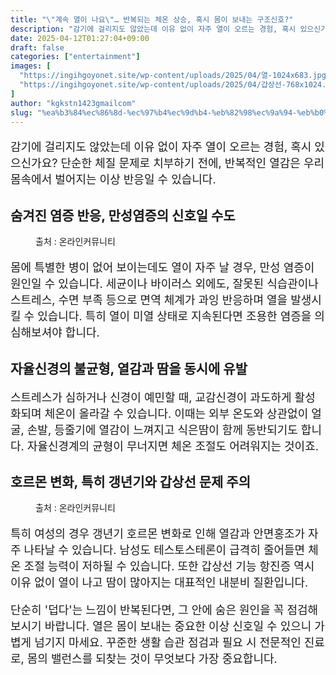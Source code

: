 ```yaml
---
title: "\"계속 열이 나요\"… 반복되는 체온 상승, 혹시 몸이 보내는 구조신호?"
description: "감기에 걸리지도 않았는데 이유 없이 자주 열이 오르는 경험, 혹시 있으신가요? 단순한 체질 문제로 치부하기 전에, 반복적인 열감은 우리 몸속에서 벌어지는 이상 반응일 수 있습니다."
date: 2025-04-12T01:27:04+09:00
draft: false
categories: ["entertainment"]
images: [
  "https://ingihgoyonet.site/wp-content/uploads/2025/04/열-1024x683.jpg"
  "https://ingihgoyonet.site/wp-content/uploads/2025/04/갑상선-768x1024.jpg"
]
author: "kgkstn1423gmailcom"
slug: "%ea%b3%84%ec%86%8d-%ec%97%b4%ec%9d%b4-%eb%82%98%ec%9a%94-%eb%b0%98%eb%b3%b5%eb%90%98%eb%8a%94-%ec%b2%b4%ec%98%a8-%ec%83%81%ec%8a%b9-%ed%98%b9%ec%8b%9c-%eb%aa%b8%ec%9d%b4-%eb%b3%b4"
---
```


<p style="font-size:18px">감기에 걸리지도 않았는데 이유 없이 자주 열이 오르는 경험, 혹시 있으신가요? 단순한 체질 문제로 치부하기 전에, 반복적인 열감은 우리 몸속에서 벌어지는 이상 반응일 수 있습니다.</p> <h2 >숨겨진 염증 반응, 만성염증의 신호일 수도</h2> <figure ><img src="https://ingihgoyonet.site/wp-content/uploads/2025/04/열-1024x683.jpg" alt="" style="aspect-ratio:16/9;object-fit:cover"/><figcaption >출처 : 온라인커뮤니티</figcaption></figure> <p style="font-size:18px">몸에 특별한 병이 없어 보이는데도 열이 자주 날 경우, 만성 염증이 원인일 수 있습니다. 세균이나 바이러스 외에도, 잘못된 식습관이나 스트레스, 수면 부족 등으로 면역 체계가 과잉 반응하며 열을 발생시킬 수 있습니다. 특히 열이 미열 상태로 지속된다면 조용한 염증을 의심해보셔야 합니다.</p> <h2 >자율신경의 불균형, 열감과 땀을 동시에 유발</h2> <p style="font-size:18px">스트레스가 심하거나 신경이 예민할 때, 교감신경이 과도하게 활성화되며 체온이 올라갈 수 있습니다. 이때는 외부 온도와 상관없이 얼굴, 손발, 등줄기에 열감이 느껴지고 식은땀이 함께 동반되기도 합니다. 자율신경계의 균형이 무너지면 체온 조절도 어려워지는 것이죠.</p> <h2 >호르몬 변화, 특히 갱년기와 갑상선 문제 주의</h2> <figure ><img src="https://ingihgoyonet.site/wp-content/uploads/2025/04/갑상선-768x1024.jpg" alt="" style="aspect-ratio:16/9;object-fit:cover"/><figcaption >출처 : 온라인커뮤니티</figcaption></figure> <p style="font-size:18px">특히 여성의 경우 갱년기 호르몬 변화로 인해 열감과 안면홍조가 자주 나타날 수 있습니다. 남성도 테스토스테론이 급격히 줄어들면 체온 조절 능력이 저하될 수 있습니다. 또한 갑상선 기능 항진증 역시 이유 없이 열이 나고 땀이 많아지는 대표적인 내분비 질환입니다.</p> <p style="font-size:18px">단순히 '덥다'는 느낌이 반복된다면, 그 안에 숨은 원인을 꼭 점검해보시기 바랍니다. 열은 몸이 보내는 중요한 이상 신호일 수 있으니 가볍게 넘기지 마세요. 꾸준한 생활 습관 점검과 필요 시 전문적인 진료로, 몸의 밸런스를 되찾는 것이 무엇보다 가장 중요합니다.</p>